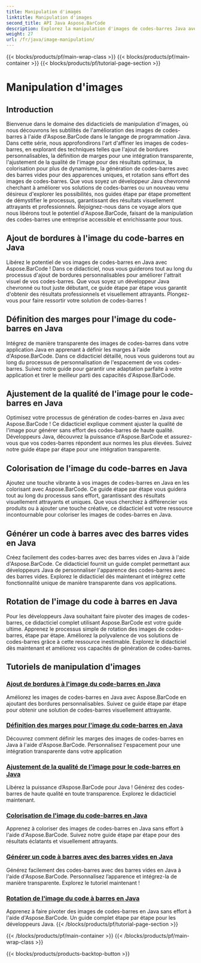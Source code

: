 ```yaml
---
title: Manipulation d'images
linktitle: Manipulation d'images
second_title: API Java Aspose.BarCode
description: Explorez la manipulation d'images de codes-barres Java avec les didacticiels Aspose.BarCode. Améliorez, personnalisez et créez sans effort des codes-barres visuellement attrayants.
weight: 27
url: /fr/java/image-manipulation/
---
```


{{< blocks/products/pf/main-wrap-class >}}
{{< blocks/products/pf/main-container >}}
{{< blocks/products/pf/tutorial-page-section >}}

# Manipulation d'images

## Introduction
Bienvenue dans le domaine des didacticiels de manipulation d'images, où nous découvrons les subtilités de l'amélioration des images de codes-barres à l'aide d'Aspose.BarCode dans le langage de programmation Java. Dans cette série, nous approfondirons l'art d'affiner les images de codes-barres, en explorant des techniques telles que l'ajout de bordures personnalisables, la définition de marges pour une intégration transparente, l'ajustement de la qualité de l'image pour des résultats optimaux, la colorisation pour plus de dynamisme, la génération de codes-barres avec des barres vides pour des apparences uniques, et rotation sans effort des images de codes-barres. Que vous soyez un développeur Java chevronné cherchant à améliorer vos solutions de codes-barres ou un nouveau venu désireux d'explorer les possibilités, nos guides étape par étape promettent de démystifier le processus, garantissant des résultats visuellement attrayants et professionnels. Rejoignez-nous dans ce voyage alors que nous libérons tout le potentiel d'Aspose.BarCode, faisant de la manipulation des codes-barres une entreprise accessible et enrichissante pour tous.


## Ajout de bordures à l'image du code-barres en Java

Libérez le potentiel de vos images de codes-barres en Java avec Aspose.BarCode ! Dans ce didacticiel, nous vous guiderons tout au long du processus d'ajout de bordures personnalisables pour améliorer l'attrait visuel de vos codes-barres. Que vous soyez un développeur Java chevronné ou tout juste débutant, ce guide étape par étape vous garantit d'obtenir des résultats professionnels et visuellement attrayants. Plongez-vous pour faire ressortir votre solution de codes-barres !

## Définition des marges pour l'image du code-barres en Java

Intégrez de manière transparente des images de codes-barres dans votre application Java en apprenant à définir les marges à l'aide d'Aspose.BarCode. Dans ce didacticiel détaillé, nous vous guiderons tout au long du processus de personnalisation de l'espacement de vos codes-barres. Suivez notre guide pour garantir une adaptation parfaite à votre application et tirer le meilleur parti des capacités d'Aspose.BarCode.

## Ajustement de la qualité de l'image pour le code-barres en Java

Optimisez votre processus de génération de codes-barres en Java avec Aspose.BarCode ! Ce didacticiel explique comment ajuster la qualité de l'image pour générer sans effort des codes-barres de haute qualité. Développeurs Java, découvrez la puissance d'Aspose.BarCode et assurez-vous que vos codes-barres répondent aux normes les plus élevées. Suivez notre guide étape par étape pour une intégration transparente.

## Colorisation de l'image du code-barres en Java

Ajoutez une touche vibrante à vos images de codes-barres en Java en les colorisant avec Aspose.BarCode. Ce guide étape par étape vous guidera tout au long du processus sans effort, garantissant des résultats visuellement attrayants et uniques. Que vous cherchiez à différencier vos produits ou à ajouter une touche créative, ce didacticiel est votre ressource incontournable pour coloriser les images de codes-barres en Java.

## Générer un code à barres avec des barres vides en Java

Créez facilement des codes-barres avec des barres vides en Java à l'aide d'Aspose.BarCode. Ce didacticiel fournit un guide complet permettant aux développeurs Java de personnaliser l'apparence des codes-barres avec des barres vides. Explorez le didacticiel dès maintenant et intégrez cette fonctionnalité unique de manière transparente dans vos applications.

## Rotation de l'image du code à barres en Java

Pour les développeurs Java souhaitant faire pivoter des images de codes-barres, ce didacticiel complet utilisant Aspose.BarCode est votre guide ultime. Apprenez le processus simple de rotation des images de codes-barres, étape par étape. Améliorez la polyvalence de vos solutions de codes-barres grâce à cette ressource inestimable. Explorez le didacticiel dès maintenant et améliorez vos capacités de génération de codes-barres.
## Tutoriels de manipulation d'images
### [Ajout de bordures à l'image du code-barres en Java](./adding-borders-barcode-image/)
Améliorez les images de codes-barres en Java avec Aspose.BarCode en ajoutant des bordures personnalisables. Suivez ce guide étape par étape pour obtenir une solution de codes-barres visuellement attrayante.
### [Définition des marges pour l'image du code-barres en Java](./setting-margins-barcode-image/)
Découvrez comment définir les marges des images de codes-barres en Java à l'aide d'Aspose.BarCode. Personnalisez l'espacement pour une intégration transparente dans votre application
### [Ajustement de la qualité de l'image pour le code-barres en Java](./adjusting-image-quality-barcode/)
Libérez la puissance d’Aspose.BarCode pour Java ! Générez des codes-barres de haute qualité en toute transparence. Explorez le didacticiel maintenant.
### [Colorisation de l'image du code-barres en Java](./colorizing-barcode-image/)
Apprenez à coloriser des images de codes-barres en Java sans effort à l'aide d'Aspose.BarCode. Suivez notre guide étape par étape pour des résultats éclatants et visuellement attrayants.
### [Générer un code à barres avec des barres vides en Java](./generating-barcode-empty-bars/)
Générez facilement des codes-barres avec des barres vides en Java à l'aide d'Aspose.BarCode. Personnalisez l’apparence et intégrez-la de manière transparente. Explorez le tutoriel maintenant !
### [Rotation de l'image du code à barres en Java](./rotating-barcode-image/)
Apprenez à faire pivoter des images de codes-barres en Java sans effort à l'aide d'Aspose.BarCode. Un guide complet étape par étape pour les développeurs Java.
{{< /blocks/products/pf/tutorial-page-section >}}

{{< /blocks/products/pf/main-container >}}
{{< /blocks/products/pf/main-wrap-class >}}

{{< blocks/products/products-backtop-button >}}
